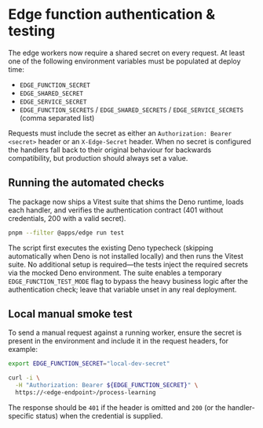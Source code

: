# Edge function authentication & testing

The edge workers now require a shared secret on every request. At least one of the
following environment variables must be populated at deploy time:

- `EDGE_FUNCTION_SECRET`
- `EDGE_SHARED_SECRET`
- `EDGE_SERVICE_SECRET`
- `EDGE_FUNCTION_SECRETS` / `EDGE_SHARED_SECRETS` / `EDGE_SERVICE_SECRETS` (comma separated list)

Requests must include the secret as either an `Authorization: Bearer <secret>` header or an
`X-Edge-Secret` header. When no secret is configured the handlers fall back to their original
behaviour for backwards compatibility, but production should always set a value.

## Running the automated checks

The package now ships a Vitest suite that shims the Deno runtime, loads each handler, and
verifies the authentication contract (401 without credentials, 200 with a valid secret).

```bash
pnpm --filter @apps/edge run test
```

The script first executes the existing Deno typecheck (skipping automatically when Deno is not
installed locally) and then runs the Vitest suite. No additional setup is required—the tests
inject the required secrets via the mocked Deno environment. The suite enables a temporary
`EDGE_FUNCTION_TEST_MODE` flag to bypass the heavy business logic after the authentication check;
leave that variable unset in any real deployment.

## Local manual smoke test

To send a manual request against a running worker, ensure the secret is present in the
environment and include it in the request headers, for example:

```bash
export EDGE_FUNCTION_SECRET="local-dev-secret"

curl -i \
  -H "Authorization: Bearer ${EDGE_FUNCTION_SECRET}" \
  https://<edge-endpoint>/process-learning
```

The response should be `401` if the header is omitted and `200` (or the handler-specific status)
when the credential is supplied.
